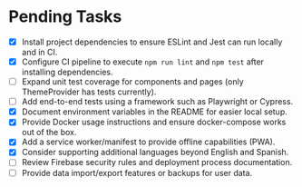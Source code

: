 # Pending Tasks

- [x] Install project dependencies to ensure ESLint and Jest can run locally and in CI.
- [x] Configure CI pipeline to execute `npm run lint` and `npm test` after installing dependencies.
- [ ] Expand unit test coverage for components and pages (only ThemeProvider has tests currently).
- [ ] Add end-to-end tests using a framework such as Playwright or Cypress.
- [x] Document environment variables in the README for easier local setup.
- [x] Provide Docker usage instructions and ensure docker-compose works out of the box.
- [x] Add a service worker/manifest to provide offline capabilities (PWA).
- [x] Consider supporting additional languages beyond English and Spanish.
- [ ] Review Firebase security rules and deployment process documentation.
- [ ] Provide data import/export features or backups for user data.
